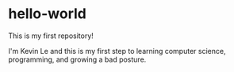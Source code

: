 # hello-world
This is my first repository!

I'm Kevin Le and this is my first step to learning computer science, programming, and growing a bad posture.
